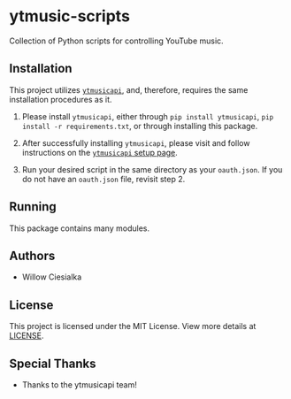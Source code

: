 # ytmusic-scripts
Collection of Python scripts for controlling YouTube music.

## Installation

This project utilizes [`ytmusicapi`](https://github.com/sigma67/ytmusicapi), and, therefore, 
requires the same installation procedures as it.

1. Please install `ytmusicapi`, either through `pip install ytmusicapi`, `pip install -r requirements.txt`, 
or through installing this package.

2. After successfully installing `ytmusicapi`, please visit and follow instructions on the
[`ytmusicapi` setup page](https://ytmusicapi.readthedocs.io/en/stable/setup/oauth.html).

3. Run your desired script in the same directory as your `oauth.json`. If you do not have an
`oauth.json` file, revisit step 2.

## Running

This package contains many modules.

## Authors

- Willow Ciesialka

## License

This project is licensed under the MIT License. View more details at [LICENSE](LICENSE).

## Special Thanks

- Thanks to the ytmusicapi team!